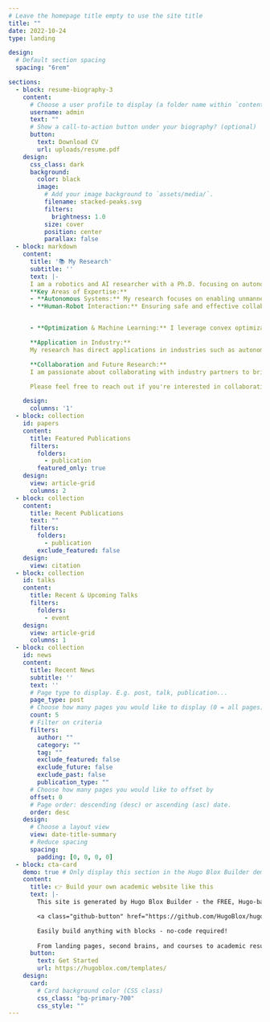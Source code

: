 ```yaml
---
# Leave the homepage title empty to use the site title
title: ""
date: 2022-10-24
type: landing

design:
  # Default section spacing
  spacing: "6rem"

sections:
  - block: resume-biography-3
    content:
      # Choose a user profile to display (a folder name within `content/authors/`)
      username: admin
      text: ""
      # Show a call-to-action button under your biography? (optional)
      button:
        text: Download CV
        url: uploads/resume.pdf
    design:
      css_class: dark
      background:
        color: black
        image:
          # Add your image background to `assets/media/`.
          filename: stacked-peaks.svg
          filters:
            brightness: 1.0
          size: cover
          position: center
          parallax: false
  - block: markdown
    content:
      title: '📚 My Research'
      subtitle: ''
      text: |-
      I am a robotics and AI researcher with a Ph.D. focusing on autonomous systems and human-robot interaction. My work aims to bridge the gap between cutting-edge academic research and real-world industrial applications, ensuring that the technologies developed in labs can be effectively applied in challenging environments.
      **Key Areas of Expertise:**
      - **Autonomous Systems:** My research focuses on enabling unmanned ground vehicles (UGVs) and mobile robots to autonomously navigate and interact in complex, dynamic environments. This includes online trajectory generation, real-time motion planning, LiDAR-based SLAM systems, and advanced obstacle detection using 3D LiDAR, particularly for obstacles that are challenging to detect with image-based methods.
      - **Human-Robot Interaction:** Ensuring safe and effective collaboration between robots and humans in shared workspaces is a central theme in my research. I have developed algorithms that enhance safety and productivity by preventing collisions and optimizing the interaction between robots and humans, even in highly dynamic environments.


      - **Optimization & Machine Learning:** I leverage convex optimization and deep learning techniques to improve robotic decision-making, enabling robots to make more accurate and efficient decisions in uncertain and rapidly changing conditions. My methods are designed to optimize performance while minimizing computational costs, ensuring that robots can operate autonomously with minimal human intervention.

      **Application in Industry:**
      My research has direct applications in industries such as autonomous driving, smart manufacturing, and logistics. For example, my work on LiDAR SLAM systems and obstacle detection for UGVs can be applied to autonomous vehicle navigation, while my motion planning algorithms are ideal for robotic arms in automated warehouses.

      **Collaboration and Future Research:**
      I am passionate about collaborating with industry partners to bring advanced robotics and AI solutions to market. I am actively looking to contribute my expertise to a forward-thinking team where innovation and technology drive tangible business outcomes.

      Please feel free to reach out if you're interested in collaboration or learning more about my work 😃

    design:
      columns: '1'
  - block: collection
    id: papers
    content:
      title: Featured Publications
      filters:
        folders:
          - publication
        featured_only: true
    design:
      view: article-grid
      columns: 2
  - block: collection
    content:
      title: Recent Publications
      text: ""
      filters:
        folders:
          - publication
        exclude_featured: false
    design:
      view: citation
  - block: collection
    id: talks
    content:
      title: Recent & Upcoming Talks
      filters:
        folders:
          - event
    design:
      view: article-grid
      columns: 1
  - block: collection
    id: news
    content:
      title: Recent News
      subtitle: ''
      text: ''
      # Page type to display. E.g. post, talk, publication...
      page_type: post
      # Choose how many pages you would like to display (0 = all pages)
      count: 5
      # Filter on criteria
      filters:
        author: ""
        category: ""
        tag: ""
        exclude_featured: false
        exclude_future: false
        exclude_past: false
        publication_type: ""
      # Choose how many pages you would like to offset by
      offset: 0
      # Page order: descending (desc) or ascending (asc) date.
      order: desc
    design:
      # Choose a layout view
      view: date-title-summary
      # Reduce spacing
      spacing:
        padding: [0, 0, 0, 0]
  - block: cta-card
    demo: true # Only display this section in the Hugo Blox Builder demo site
    content:
      title: 👉 Build your own academic website like this
      text: |-
        This site is generated by Hugo Blox Builder - the FREE, Hugo-based open source website builder trusted by 250,000+ academics like you.

        <a class="github-button" href="https://github.com/HugoBlox/hugo-blox-builder" data-color-scheme="no-preference: light; light: light; dark: dark;" data-icon="octicon-star" data-size="large" data-show-count="true" aria-label="Star HugoBlox/hugo-blox-builder on GitHub">Star</a>

        Easily build anything with blocks - no-code required!
        
        From landing pages, second brains, and courses to academic resumés, conferences, and tech blogs.
      button:
        text: Get Started
        url: https://hugoblox.com/templates/
    design:
      card:
        # Card background color (CSS class)
        css_class: "bg-primary-700"
        css_style: ""
---
```

